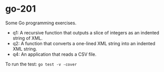 # go-201
Some Go programming exercises.

* q1: A recursive function that outputs a slice of integers as an indented string of XML.
* q2: A function that converts a one-lined XML string into an indented XML string.
* q4: An application that reads a CSV file.

To run the test: `go test -v -cover`
